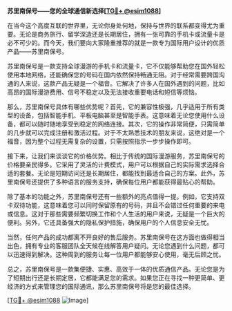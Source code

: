 **苏里南保号——您的全球通信新选择[[TG💪+ @esim1088](https://t.me/s/esim1088)]**

在当今这个高度互联的世界里，无论你身处何地，保持与世界的联系都变得尤为重要。无论是商务旅行、留学深造还是长期居住，拥有一张可靠的手机卡或流量卡是必不可少的。而今天，我们要向大家隆重推荐的就是一款专为国际用户设计的优质产品——苏里南保号。

苏里南保号是一款支持全球漫游的手机卡和流量卡，它不仅能够帮助您在国外轻松使用本地网络，还能确保您的号码在国内依然保持畅通无阻。对于经常需要跨国沟通的人来说，这款产品无疑是一个福音。它解决了许多人在国外遇到的问题，比如高昂的国际漫游费用、信号不稳定以及无法接收重要电话和短信等烦恼。

那么，苏里南保号具体有哪些优势呢？首先，它的兼容性极强，几乎适用于所有类型的设备，包括智能手机、平板电脑甚至是智能手表。这意味着无论您使用什么设备，都可以随时随地享受到稳定的网络连接。其次，它的操作非常简便，只需简单的几步就可以完成注册和激活过程。对于不太熟悉技术的朋友来说，这绝对是一个福音，因为整个过程无需复杂的设置，只需按照指示一步步操作即可。

接下来，让我们来谈谈它的价格优势。相比于传统的国际漫游服务，苏里南保号的价格要亲民得多。它采用了灵活的计费模式，用户可以根据自己的实际需求选择合适的套餐。无论是短期访问还是长期居住，都能找到最适合自己的方案。此外，苏里南保号还提供了多种语言的服务支持，确保每位用户都能获得最贴心的帮助。

除了基本的功能之外，苏里南保号还有一些额外的亮点值得一提。例如，它支持双卡双待功能，这意味着您可以同时保留原有的号码，并且不会错过任何重要的来电或信息。这对于那些需要频繁切换工作和个人生活的用户来说，无疑是一个巨大的便利。另外，它还具备强大的隐私保护措施，确保用户的个人信息安全无忧。

当然，任何产品的成功都离不开良好的售后服务。苏里南保号在这方面也做得相当出色，拥有专业的客服团队全天候在线解答用户疑问。无论您遇到什么问题，都可以迅速得到解决。这种周到的服务让每一位用户都能够安心使用，毫无后顾之忧。

总之，苏里南保号是一款集便捷、实惠、高效于一体的优质通信产品。无论您是为了短期出行还是长期定居，它都能满足您的需求。如果您正在寻找一种更简单、更经济的方式来管理您的国际通讯，那么苏里南保号将是您的最佳选择。

[[TG💪+ @esim1088](https://t.me/s/esim1088) ![Image](https://i.postimg.cc/4NQfJmqS/Snipaste-2025-05-13-00-14-12.png)]